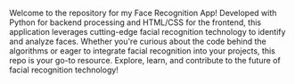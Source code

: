 
Welcome to the repository for my Face Recognition App! Developed with Python for backend processing and HTML/CSS for the frontend, this application leverages cutting-edge facial recognition technology to identify and analyze faces. Whether you're curious about the code behind the algorithms or eager to integrate facial recognition into your projects, this repo is your go-to resource. Explore, learn, and contribute to the future of facial recognition technology!
